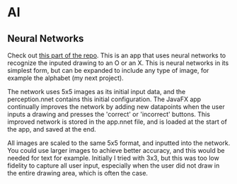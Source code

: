 # AI

## Neural Networks

Check out [this part of the repo](https://github.com/OlavH96/AI/tree/master/src/main/java/neuralnetworks/picture/X_or_O/app).
This is an app that uses neural networks to recognize the inputed drawing to an O or an X. This is neural networks in its simplest form,
but can be expanded to include any type of image, for example the alphabet (my next project).

The network uses 5x5 images as its initial input data, and the perception.nnet contains this initial configuration. The JavaFX app continually
improves the network by adding new datapoints when the user inputs a drawing and presses the 'correct' or 'incorrect' buttons. This improved
network is stored in the app.nnet file, and is loaded at the start of the app, and saved at the end.

All images are scaled to the same 5x5 format, and inputted into the network. You could use larger images to achieve better accuracy, and this
would be needed for text for example. Initially I tried with 3x3, but this was too low fidelity to capture all user input, especially
when the user did not draw in the entire drawing area, which is often the case.
